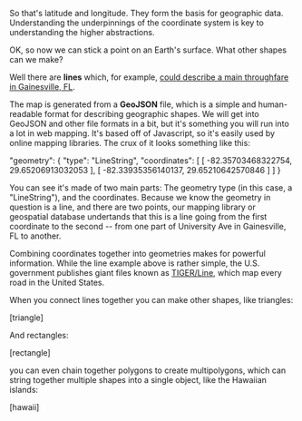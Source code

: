 So that's latitude and longitude. They form the basis for geographic data. Understanding the underpinnings of the coordinate system is key to understanding the higher abstractions.

OK, so now we can stick a point on an Earth's surface. What other shapes can we make?

Well there are **lines** which, for example, [could describe a main throughfare in Gainesville, FL](resources/data/line1.geojson).

The map is generated from a **GeoJSON** file, which is a simple and human-readable format for describing geographic shapes. We will get into GeoJSON and other file formats in a bit, but it's something you will run into a lot in web mapping. It's based off of Javascript, so it's easily used by online mapping libraries. The crux of it looks something like this:

  "geometry": {
    "type": "LineString",
    "coordinates": [
      [
        -82.35703468322754,
        29.65206913032053
      ],
      [
        -82.33935356140137,
        29.65210642570846
      ]
    ]
  }

You can see it's made of two main parts: The geometry type (in this case, a "LineString"), and the coordinates. Because we know the geometry in question is a line, and there are two points, our mapping library or geospatial database undertands that this is a line going from the first coordinate to the second -- from one part of University Ave in Gainesville, FL to another.
        
Combining coordinates together into geometries makes for powerful information. While the line example above is rather simple, the U.S. government publishes giant files known as [TIGER/Line](http://www.census.gov/geo/maps-data/data/tiger-line.html), which map every road in the United States.

When you connect lines together you can make other shapes, like triangles:


[triangle]

And rectangles:

[rectangle]


you can even chain together polygons to create multipolygons, which can string together multiple shapes into a single object, like the Hawaiian islands:

[hawaii]



